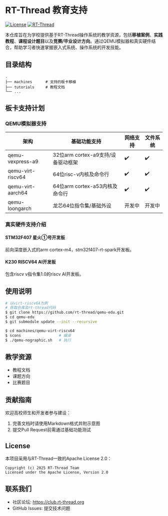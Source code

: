 # RT-Thread 教育支持

[![License](https://img.shields.io/badge/License-Apache%202.0-blue.svg)](https://opensource.org/licenses/Apache-2.0)
[![RT-Thread](https://img.shields.io/badge/RT--Thread-OS-orange.svg)](https://www.rt-thread.org/)

本仓库旨在为学校提供基于RT-Thread操作系统的教学资源，包括**移植案例**、**实践教程**、**课程设计题目**以及**竞赛/毕业设计方向**。通过QEMU模拟器和真实硬件结合，帮助学习者快速掌握嵌入式系统、操作系统的开发技能。

## 目录结构

```
.
├── machines      # 支持的板卡移植
├── tutorials     # 教程文档
└── ...
```

## 板卡支持计划

### QEMU模拟器支持
| 架构            | 基础功能支持                  | 网络支持  | 文件系统  |
|-----------------|-----------------------------|----------|----------|
| qemu-vexpress-a9     | 32位arm cortex-a9支持/设备驱动框架         | ✔️        | ✔️        |
| qemu-virt-riscv64    | 64位risc-v内核及命令行       | ✔️        | ✔️        |
| qemu-virt-aarch64    | 64位arm cortex-a53内核及命令行         | ✔️        | ✔️        |
| qemu-loongarch  | 龙芯64位指令集/基础外设          | 开发中    | 开发中    |

### 真实硬件支持介绍

#### STM32F407 星火①号开发板

前向深度嵌入式的arm cortex-m4，stm32f407-rt-spark开发板。

#### K230 RISCV64 AI开发板

包含riscv v指令集1.0的riscv AI开发板。

## 使用说明

```bash
# 以virt-riscv64为例
# 获取仓库及rt-thread代码
$ git clone https://github.com/rt-thread/qemu-edu.git
$ cd qemu-edu
$ git submodule update --init --recursive

$ cd machines/qemu-virt-riscv64
$ scons                 # 编译
$ ./qemu-nographic.sh   # 执行
```

## 教学资源

- 教程文档
- 课题方向
- 比赛题目

## 贡献指南

欢迎高校师生和开发者参与建设：
1. 完善文档时请使用Markdown格式并附示意图
2. 提交Pull Request前需通过基础功能测试

## License

本项目采用与RT-Thread一致的Apache License 2.0：

```text
Copyright (c) 2025 RT-Thread Team
Licensed under the Apache License, Version 2.0
```

## 联系我们
- 社区论坛: https://club.rt-thread.org
- GitHub Issues: 提交技术问题
